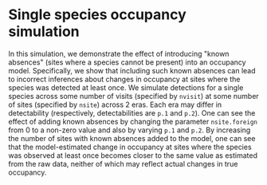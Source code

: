 # Single species occupancy simulation

In this simulation, we demonstrate the effect of introducing "known absences" (sites where a species cannot be present) into an occupancy model. Specifically, we show that including such known absences can lead to incorrect inferences about changes in occupancy at sites where the species was detected at least once.
We simulate detections for a single species across some number of visits (specified by `nvisit`) at some number of sites (specified by `nsite`) across 2 eras. Each era may differ in detectability (respectively, detectabilities are `p.1` and `p.2`).
One can see the effect of adding known absences by changing the parameter `nsite.foreign` from 0 to a non-zero value and also by varying `p.1` and `p.2`.
By increasing the number of sites with known absences added to the model, one can see that the model-estimated change in occupancy at sites where the species was observed at least once becomes closer to the same value as estimated from the raw data, neither of which may reflect actual changes in true occupancy.
